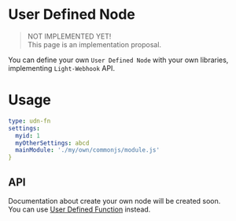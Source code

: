 # User Defined Node

> NOT IMPLEMENTED YET!  
> This page is an implementation proposal.

You can define your own `User Defined Node` with your own libraries, implementing `Light-Webhook` API.

# Usage 

```yaml
type: udn-fn
settings:
  myid: 1
  myOtherSettings: abcd
  mainModule: './my/own/commonjs/module.js'
}
```


## API

Documentation about create your own node will be created soon.  
You can use [User Defined Function](function/udf.md) instead.
